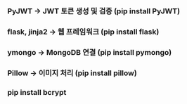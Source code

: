 ### PyJWT → JWT 토큰 생성 및 검증 (pip install PyJWT)

### flask, jinja2 → 웹 프레임워크 (pip install flask)

### ymongo → MongoDB 연결 (pip install pymongo)

### Pillow → 이미지 처리 (pip install pillow)

### pip install bcrypt
